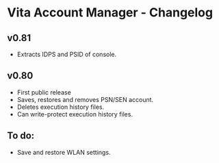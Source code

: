 # Vita Account Manager - Changelog

## v0.81
* Extracts IDPS and PSID of console.

## v0.80
* First public release
* Saves, restores and removes PSN/SEN account.
* Deletes execution history files.
* Can write-protect execution history files.


## To do:
* Save and restore WLAN settings.
